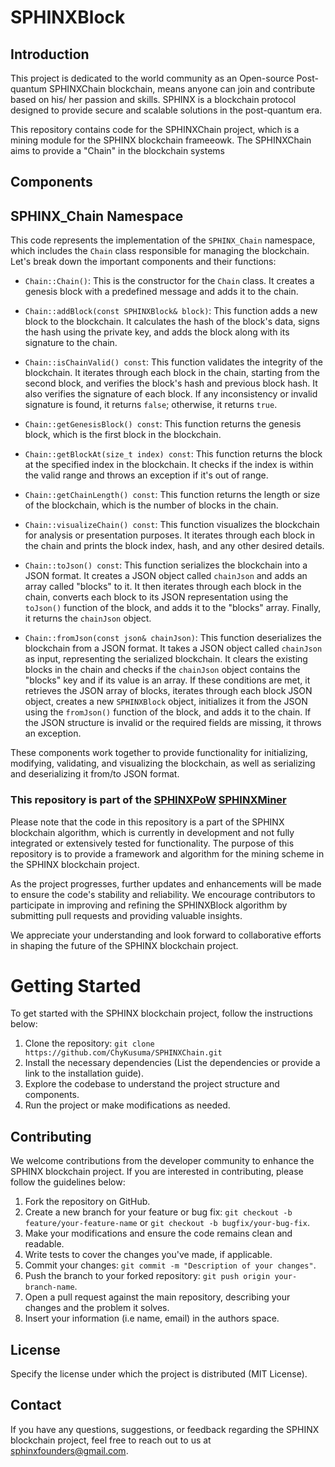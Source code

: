 # SPHINXBlock

## Introduction

This project is dedicated to the world community as an Open-source Post-quantum SPHINXChain blockchain, means anyone can join and contribute based on his/ her passion and skills. SPHINX is a blockchain protocol designed to provide secure and scalable solutions in the post-quantum era.

This repository contains code for the SPHINXChain project, which is a mining module for the SPHINX blockchain frameeowk. The SPHINXChain aims to provide a "Chain" in the blockchain systems


## Components

## SPHINX_Chain Namespace

This code represents the implementation of the `SPHINX_Chain` namespace, which includes the `Chain` class responsible for managing the blockchain. Let's break down the important components and their functions:

- `Chain::Chain()`: This is the constructor for the `Chain` class. It creates a genesis block with a predefined message and adds it to the chain.

- `Chain::addBlock(const SPHINXBlock& block)`: This function adds a new block to the blockchain. It calculates the hash of the block's data, signs the hash using the private key, and adds the block along with its signature to the chain.

- `Chain::isChainValid() const`: This function validates the integrity of the blockchain. It iterates through each block in the chain, starting from the second block, and verifies the block's hash and previous block hash. It also verifies the signature of each block. If any inconsistency or invalid signature is found, it returns `false`; otherwise, it returns `true`.

- `Chain::getGenesisBlock() const`: This function returns the genesis block, which is the first block in the blockchain.

- `Chain::getBlockAt(size_t index) const`: This function returns the block at the specified index in the blockchain. It checks if the index is within the valid range and throws an exception if it's out of range.

- `Chain::getChainLength() const`: This function returns the length or size of the blockchain, which is the number of blocks in the chain.

- `Chain::visualizeChain() const`: This function visualizes the blockchain for analysis or presentation purposes. It iterates through each block in the chain and prints the block index, hash, and any other desired details.

- `Chain::toJson() const`: This function serializes the blockchain into a JSON format. It creates a JSON object called `chainJson` and adds an array called "blocks" to it. It then iterates through each block in the chain, converts each block to its JSON representation using the `toJson()` function of the block, and adds it to the "blocks" array. Finally, it returns the `chainJson` object.

- `Chain::fromJson(const json& chainJson)`: This function deserializes the blockchain from a JSON format. It takes a JSON object called `chainJson` as input, representing the serialized blockchain. It clears the existing blocks in the chain and checks if the `chainJson` object contains the "blocks" key and if its value is an array. If these conditions are met, it retrieves the JSON array of blocks, iterates through each block JSON object, creates a new `SPHINXBlock` object, initializes it from the JSON using the `fromJson()` function of the block, and adds it to the chain. If the JSON structure is invalid or the required fields are missing, it throws an exception.

These components work together to provide functionality for initializing, modifying, validating, and visualizing the blockchain, as well as serializing and deserializing it from/to JSON format.

### This repository is part of the  [SPHINXPoW](https://github.com/SPHINX-HUB-ORG/SPHINXPoW) [SPHINXMiner](https://github.com/SPHINX-HUB-ORG/SPHINXMINER)

Please note that the code in this repository is a part of the SPHINX blockchain algorithm, which is currently in development and not fully integrated or extensively tested for functionality. The purpose of this repository is to provide a framework and algorithm for the mining scheme in the SPHINX blockchain project.

As the project progresses, further updates and enhancements will be made to ensure the code's stability and reliability. We encourage contributors to participate in improving and refining the SPHINXBlock algorithm by submitting pull requests and providing valuable insights.

We appreciate your understanding and look forward to collaborative efforts in shaping the future of the SPHINX blockchain project.

# Getting Started
To get started with the SPHINX blockchain project, follow the instructions below:

1. Clone the repository: `git clone https://github.com/ChyKusuma/SPHINXChain.git`
2. Install the necessary dependencies (List the dependencies or provide a link to the installation guide).
3. Explore the codebase to understand the project structure and components.
4. Run the project or make modifications as needed.


## Contributing
We welcome contributions from the developer community to enhance the SPHINX blockchain project. If you are interested in contributing, please follow the guidelines below:

1. Fork the repository on GitHub.
2. Create a new branch for your feature or bug fix: `git checkout -b feature/your-feature-name` or `git checkout -b bugfix/your-bug-fix`.
3. Make your modifications and ensure the code remains clean and readable.
4. Write tests to cover the changes you've made, if applicable.
5. Commit your changes: `git commit -m "Description of your changes"`.
6. Push the branch to your forked repository: `git push origin your-branch-name`.
7. Open a pull request against the main repository, describing your changes and the problem it solves.
8. Insert your information (i.e name, email) in the authors space.

## License
Specify the license under which the project is distributed (MIT License).

## Contact
If you have any questions, suggestions, or feedback regarding the SPHINX blockchain project, feel free to reach out to us at [sphinxfounders@gmail.com](mailto:sphinxfounders@gmail.com).
